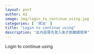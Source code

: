 ```yaml
---
layout: post
author: AI
image: img/login_to_continue_using.jpg
categories: [ '政治' ]
title: "Login to continue using"
description: "此內容需先登入後才能繼續使用"
---
```

Login to continue using